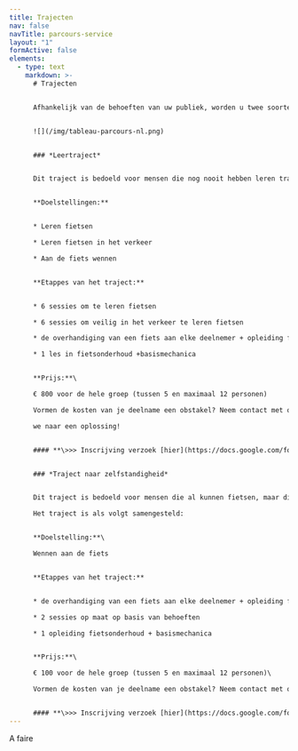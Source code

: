 ```yaml
---
title: Trajecten
nav: false
navTitle: parcours-service
layout: "1"
formActive: false
elements:
  - type: text
    markdown: >-
      # Trajecten


      Afhankelijk van de behoeften van uw publiek, worden u twee soorten ondersteuning aangeboden. Als u zich wilt aanmelden voor deelname aan het project, kies dan het traject die u interesseert en vul het bijbehorende formulier in.


      ![](/img/tableau-parcours-nl.png)


      ### *Leertraject*


      Dit traject is bedoeld voor mensen die nog nooit hebben leren trappen.


      **Doelstellingen:**


      * Leren fietsen

      * Leren fietsen in het verkeer

      * Aan de fiets wennen


      **Etappes van het traject:**


      * 6 sessies om te leren fietsen

      * 6 sessies om veilig in het verkeer te leren fietsen

      * de overhandiging van een fiets aan elke deelnemer + opleiding fietsen in het verkeer

      * 1 les in fietsonderhoud +basismechanica


      **Prijs:**\

      € 800 voor de hele groep (tussen 5 en maximaal 12 personen)

      Vormen de kosten van je deelname een obstakel? Neem contact met ons op en samen zoeken

      we naar een oplossing!


      #### **\>>> Inscrijving verzoek [hier](https://docs.google.com/forms/d/e/1FAIpQLSdjs11lZgiI2kXcJsNo-jnkaf69M23ukL3z0D4Wn3lakGhEaA/viewform) <<<**


      ### *Traject naar zelfstandigheid*


      Dit traject is bedoeld voor mensen die al kunnen fietsen, maar die zich in een precaire mobiliteitssituatie  bevinden en die vooral een fiets voor verplaatsingen nodig hebben.

      Het traject is als volgt samengesteld:


      **Doelstelling:**\

      Wennen aan de fiets


      **Etappes van het traject:**


      * de overhandiging van een fiets aan elke deelnemer + opleiding fietsen in het verkeer

      * 2 sessies op maat op basis van behoeften

      * 1 opleiding fietsonderhoud + basismechanica


      **Prijs:**\

      € 100 voor de hele groep (tussen 5 en maximaal 12 personen)\

      Vormen de kosten van je deelname een obstakel? Neem contact met ons op en samen zoeken we naar een oplossing.


      #### **\>>> Inscrijving verzoek [hier](https://docs.google.com/forms/d/e/1FAIpQLSdrn0IXxMrafrRrKzJ8utwI6cMOI-TYf1OS7nWarHRDrTchow/viewform) <<<**
---
```

 A faire
